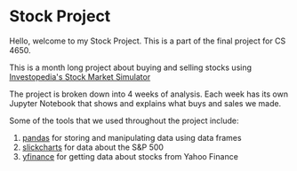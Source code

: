 # Stock Project
 
Hello, welcome to my Stock Project. This is a part of the final project for CS 4650.

This is a month long project about buying and selling stocks using [Investopedia's Stock Market Simulator](https://www.investopedia.com/simulator/)

The project is broken down into 4 weeks of analysis. Each week has its own Jupyter Notebook that shows and explains what buys and sales we made.

Some of the tools that we used throughout the project include:

1. [pandas](https://pandas.pydata.org/) for storing and manipulating data using data frames
2. [slickcharts](https://www.slickcharts.com/sp500) for data about the S&P 500
3. [yfinance](https://pypi.org/project/yfinance/) for getting data about stocks from Yahoo Finance
